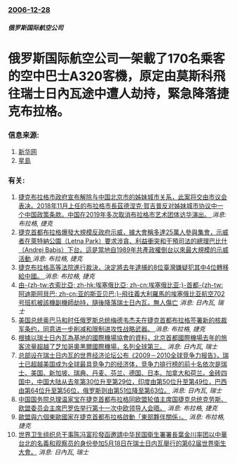 ### [2006-12-28](/news/2006/12/28/index.md)

##### 俄罗斯国际航空公司
# 俄罗斯国际航空公司一架載了170名乘客的空中巴士A320客機，原定由莫斯科飛往瑞士日內瓦途中遭人劫持，緊急降落捷克布拉格。




### 信息来源:

1. [新华网](http://news.xinhuanet.com/world/2006-12/28/content_5544589.htm)
2. [星島](https://web.archive.org/web/20070713114240/http://hk.news.yahoo.com/061228/60/1z017.html)

### 有关:

1. [ 捷克布拉格市政府宣布解除与中国北京市的姊妹城市关系，此案将交由市议会表决。2018年11月上任的布拉格市長茲德涅克·賀吉普反对姊妹城市协议中一个中国政策条款。中国在2019年多次取消布拉格市艺术团体访华演出。 ](/zh/news/2019/10/8/捷克布拉格市政府宣布解除与中国北京市的姊妹城市关系-此案将交由市议会表决-2018年11月上任的布拉格市長茲德涅克-賀.md) _消息: 布拉格, 捷克_
2. [捷克首都布拉格爆發大規模反政府示威，據大會稱多達25萬人參與集會，示威者在萊特納公園（Letna Park）要求涉貪、利益衝突和干預司法的總理巴比什（Andrej Babis）下台。這是當地自1989年共產政權倒台以來最大規模的示威活動 ](/zh/news/2019/06/23/捷克首都布拉格爆發大規模反政府示威-據大會稱多達25萬人參與集會-示威者在萊特納公園-Letna-Park-要求涉貪-利.md) _消息: 布拉格, 捷克_
3. [捷克布拉格高等法院進行裁決，決定將去年逮捕的8位臺灣嫌疑犯其中4位轉移給中國。 ](/zh/news/2019/05/28/捷克布拉格高等法院進行裁決-決定將去年逮捕的8位臺灣嫌疑犯其中4位轉移給中國.md) _消息: 布拉格, 捷克_
4. [ 由-{zh-tw:衣索比亞; zh-hk:埃塞俄比亞; zh-cn:埃塞俄比亚;}-首都-{zh-tw:阿迪斯阿貝巴; zh-cn:亚的斯亚贝巴;}-飛往義大利羅馬的埃塞俄比亚航空702号班机被該機副機師劫持，隨後降落瑞士日內瓦，無人傷亡](/zh/news/2014/02/17/由-zh-tw-衣索比亞-zh-hk-埃塞俄比亞-zh-cn-埃塞俄比亚-首都-zh-tw-阿迪斯阿貝巴.md) _消息: 日內瓦, 瑞士_
5. [ 美国总统奥巴马和时任俄罗斯总统梅德韦杰夫在捷克首都布拉格签署新的核裁军条约，同意进一步削减和限制进攻性战略武器。 ](/zh/news/2010/04/8/美国总统奥巴马和时任俄罗斯总统梅德韦杰夫在捷克首都布拉格签署新的核裁军条约-同意进一步削减和限制进攻性战略武器.md) _消息: 布拉格, 捷克_
6. [ 根據以瑞士日內瓦為基地的國際機場協會的資料，北京首都國際機場去年的旅客流量超越了芝加哥奧黑爾國際機場，名列全球第三。](/zh/news/2010/03/17/根據以瑞士日內瓦為基地的國際機場協會的資料-北京首都國際機場去年的旅客流量超越了芝加哥奧黑爾國際機場-名列全球第三.md) _消息: 日內瓦, 瑞士_
7. [ 总部设在瑞士日内瓦的世界经济论坛公布《2009－2010全球竞争力报告》，瑞士已超越美国成为全球最具竞争力的经济体，竞争力排行榜的前十名依次是瑞士、美国、新加坡、瑞典、丹麦、芬兰、德国、日本、加拿大和荷兰。金砖四国中，中国大陆从去年第30位升至第29位，印度由第50位升至第49位，巴西由第64位升至第56位，俄罗斯则由第51位降至第63位。](/zh/news/2009/09/8/总部设在瑞士日内瓦的世界经济论坛公布-2009-2010全球竞争力报告-瑞士已超越美国成为全球最具竞争力的经济体-竞.md) _消息: 日內瓦, 瑞士_
8. [中国国务院总理温家宝在捷克首都布拉格同欧盟轮值主席国捷克总统克劳斯、欧盟委员会主席巴罗佐举行第十一次中欧领导人会晤。](/zh/news/2009/05/20/中国国务院总理温家宝在捷克首都布拉格同欧盟轮值主席国捷克总统克劳斯-欧盟委员会主席巴罗佐举行第十一次中欧领导人会晤.md) _消息: 布拉格, 捷克_
9. [歐盟與六個東歐國家在捷克首都布拉格啟動「東部夥伴關係」。](/zh/news/2009/05/7/歐盟與六個東歐國家在捷克首都布拉格啟動-東部夥伴關係.md) _消息: 布拉格, 捷克_
10. [世界卫生组织总干事陈冯富珍發函邀請中华民国衛生署署長葉金川率团以中華台北的名義和观察员的身份參加5月18日在瑞士日内瓦舉行的第62届世界衛生大會。](/zh/news/2009/04/28/世界卫生组织总干事陈冯富珍發函邀請中华民国衛生署署長葉金川率团以中華台北的名義和观察员的身份參加5月18日在瑞士日内瓦舉.md) _消息: 日內瓦, 瑞士_

